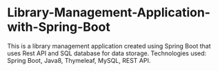 # Library-Management-Application-with-Spring-Boot
This is a library management application created using Spring Boot that uses Rest API and SQL database for data storage.
Technologies used: Spring Boot, Java8, Thymeleaf, MySQL, REST API.
